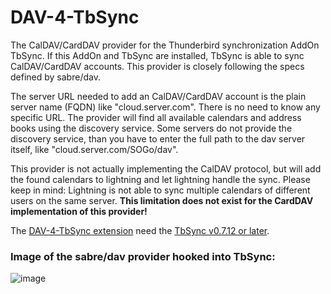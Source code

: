 # DAV-4-TbSync
The CalDAV/CardDAV provider for the Thunderbird synchronization AddOn TbSync. If this AddOn and TbSync are installed, TbSync is able to sync CalDAV/CardDAV accounts. This provider is closely following the specs defined by sabre/dav.

The server URL needed to add an CalDAV/CardDAV account is the plain server name (FQDN) like "cloud.server.com". There is no need to know any specific URL. The provider will find all available calendars and address books using the discovery service. Some servers do not provide the discovery service, than you have to enter the full path to the dav server itself, like "cloud.server.com/SOGo/dav".

This provider is not actually implementing the CalDAV protocol, but will add the found calendars to lightning and let lightning handle the sync. Please keep in mind: Lightning is not able to sync multiple calendars of different users on the same server.
**This limitation does not exist for the CardDAV implementation of this provider!**

The [DAV-4-TbSync extension](https://github.com/jobisoft/DAV-4-TbSync/releases) need the [TbSync v0.7.12 or later](https://github.com/jobisoft/TbSync/releases).

### Image of the sabre/dav provider hooked into TbSync:

![image](https://raw.githubusercontent.com/jobisoft/DAV-4-TbSync/master/screenshots/AddAccount.png)
